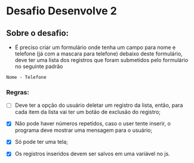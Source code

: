 # Desafio Desenvolve 2

## Sobre o desafio:

- É preciso criar um formulário onde tenha um campo para nome e telefone (já com a mascara para telefone) debaixo deste formulário, deve ter uma lista dos registros que foram submetidos pelo formulário no seguinte padrão

`Nome - Telefone`

### Regras:

- [ ] Deve ter a opção do usuário deletar um registro da lista, então, para cada item da lista vai ter um botão de exclusão do registro;

- [x] Não pode haver números repetidos, caso o user tente inserir, o programa deve mostrar uma mensagem para o usuário;

- [x] Só pode ter uma tela;

- [x] Os registros inseridos devem ser salvos em uma variável no js.
